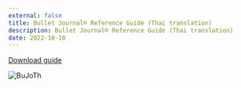 ```yaml
---
external: false
title: Bullet Journal® Reference Guide (Thai translation)
description: Bullet Journal® Reference Guide (Thai translation)
date: 2022-10-10
---
```


[Download guide](https://www.dropbox.com/s/xlglmwhsuzkfhjy/Thai%20Bullet%20Journal%C2%AE%20Reference%20Guide.pdf?dl=0)

![ฺBuJoTh](https://drive.google.com/uc?id=1x1-G7N9ORNZMLoAgDQ-MiWB-HXsS4xCt)

